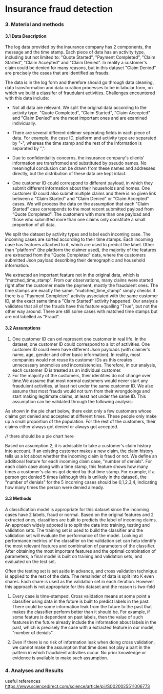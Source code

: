 # Insurance fraud detection

### 3. Material and methods
#### 3.1 Data Description
The log data provided by the insurance company has 2 components, the message and the time stamp. Each piece of data has an activity type, including but not limited to: "Quote Started", "Payment Completed", "Claim Started", "Claim Accepted" and "Claim Denied". In reality a customer's claim could be denied for many reasons, but in this dataset "Claim Denied" are precisely the cases that are identified as frauds.

The data is in the log form and therefore should go through data cleaning, data transformation and data curation processes to be in tabular form, on which we build a classifer of fraudulant activities. Challenges encountered with this data include:

* Not all data are relevant. We split the original data according to the activity type. "Quote Completed", "Claim Started", "Claim Accepted" and "Claim Denied" are the most important ones and are examined individually.

* There are several different delimer seperating fields in each piece of data. For example, the case ID, platform and activity type are separated by "-", whereas the time stamp and the rest of the information is separated by ",".

* Due to confidentiality concerns, the insurance company's clients' information are transfromed and substituted by pseudo names. No meaningful conclusion can be drawn from these names and addresses directly, but the distribution of these data are kept intact. 

* One customer ID could correspond to different payload, in which they submit different information about their households and homes. One customer ID could also submit multiple claims and there is no given link between a "Claim Started" and "Claim Denied" or "Claim Accepted" cases. We will process the data on the assumption that each "Claim Started" case corresponds to the most recent submitted payload from "Quote Completed". The customers with more than one payload and those who submitted more than one claims only constitute a small proportion of all data.

We split the dataset by activity types and label each incoming case. The incoming cases are sorted according to their time stamps. Each incoming case has features attached to it, which are used to predict the label. Other than "platform" (the platform the claimer used), the majority of the features are extracted from the "Quote Completed" data, where the customers submitted Json payload describing their demographic and household information.

We extracted an important feature not in the original data, which is "matched_time_stamp". From our observations, many claims were started right after the customer made the payment, mostly the fraudulent ones. The time stamps are exactly the same. "matched_time_stamp" simply checks if there is a "Payment Completed" activity associated with the same customer ID, at the exact same time a "Claim Started" activity happened. Our analysis validates that all of the frauds have this feature equalling "True", but not the other way around. There are still some cases with matched time stamps but are not labelled as "Fraud".

#### 3.2 Assumptions

1. One customer ID can onl represent one customer in real life. In the dataset, one customer ID could correspond to a lot of activities. One customer ID could even have different Json payloads (with claimer's name, age, gender and other basic information). In reality, most companies would not reuse its customer IDs as this creates unnecessary anomolies and inconsistencies. Therefore, in our analysis, each customer ID is treated as an individual customer.
2. For the majority of the customers, their identities do not change over time.We assume that most normal customers would never start any fraudulent activities, at least not under the same customer ID. We also assume that most frauds would not turn from their wrongdoings and start making legitimate claims, at least not under the same ID. This assumption can be validated through the following analysis:

As shown in the pie chart below, there exist only a few customers whose claims got denied and accepted at different times. These people only make up a small proportion of the population. For the rest of the customers, their claims either always got denied or always got accepted.

// there should be a pie chart here

Based on assumption 2, it is advisable to take a customer's claim history into account. If an existing customer makes a new claim, the claim history tells us a lot about whether the incoming claim is fraud or not. We define an additional feature for each incoming claim case, "number of denials". For each claim case along with a time stamp, this feature shows how many times a customer's claims got denied by that time stamp. For example, if a person got denied 5 times (although this is unlikely in the dataset), the "number of denials" for the 5 incoming cases should be 0,1,2,3,4, indicating how many times the person were denied already.
#### 3.3 Methods

A classification model is appropriate for this dataset since the incoming cases have 2 labels, fraud or normal. Based on the original features and 2 extracted ones, classifiers are built to predicts the label of incoming claims. An approach widely adpoted is to split the data into training, testing and validation sets. The training set is used to build the classifier and the validation set will evaluate the performance of the model. Looking at performance metrics of the classifier on the validation set can help identify the most relevant features and combination of parameters of the classifier. After obtaining the most important features and the optimal combination of parameters, a final model is built on training and validation sets, and evaluated on the test set.

Often the testing set is set aside in advance, and cross validation technique is applied to the rest of the data. The remainder of data is split into K even shares. Each share is used as the validation set in each iteration. However this approach is not appropriate for this dataset and the reason is two-fold

1. Every case is time-stamped. Cross validation means at some point a classifier using data in the future is built to predict labels in the past. There could be some information leak from the future to the past that makes the classifier perform better than it should be. For example, if some feature is dependent on past labels, then the value of such features in the future already include the information about labels in the past, which is precisely the case with a extracted feature in our model, "number of denials".

2. Even if there is no risk of information leak when doing cross validation, we cannot make the assumption that time does not play a part in the pattern in which fraudulent activities occur. No prior knowledge or evidence is available to make such assumption.

### 4. Analyses and Results



useful references
https://www.sciencedirect.com/science/article/pii/S0020025511006773

